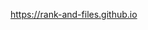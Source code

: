 https://rank-and-files.github.io
<!--
**bsen/bsen** is a ✨ _special_ ✨ repository because its `README.md` (this file) appears on your GitHub profile.

Here are some ideas to get you started:

- 🔭 I’m currently working on ...
- 🌱 I’m currently learning ...
- 👯 I’m looking to collaborate on ...
- 🤔 I’m looking for help with ...
- 💬 Ask me about ...
- 📫 How to reach me: ...
- 😄 Pronouns: ...
- ⚡ Fun fact: ...
<details>
  <summary><strong>Publication</strong></summary>
  <p>
    - <a href="https://arxiv.org/abs/2402.09838" target="_blank">Performative Reinforcement Learning in Gradually Shifting Environments</a>, UAI 2024
  </p>
</details>

-->
